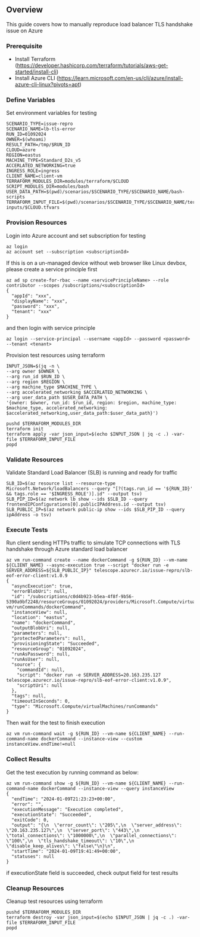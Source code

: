 ## Overview

This guide covers how to manually reproduce load balancer TLS handshake issue on Azure

### Prerequisite
* Install Terraform (https://developer.hashicorp.com/terraform/tutorials/aws-get-started/install-cli)
* Install Azure CLI (https://learn.microsoft.com/en-us/cli/azure/install-azure-cli-linux?pivots=apt)

### Define Variables
Set environment variables for testing
```
SCENARIO_TYPE=issue-repro
SCENARIO_NAME=lb-tls-error
RUN_ID=01092024
OWNER=$(whoami)
RESULT_PATH=/tmp/$RUN_ID
CLOUD=azure
REGION=eastus
MACHINE_TYPE=Standard_D2s_v5
ACCERLATED_NETWORKING=true
INGRESS_ROLE=ingress
CLIENT_NAME=client-vm
TERRAFORM_MODULES_DIR=modules/terraform/$CLOUD
SCRIPT_MODULES_DIR=modules/bash
USER_DATA_PATH=$(pwd)/scenarios/$SCENARIO_TYPE/$SCENARIO_NAME/bash-scripts
TERRAFORM_INPUT_FILE=$(pwd)/scenarios/$SCENARIO_TYPE/$SCENARIO_NAME/terraform-inputs/$CLOUD.tfvars
```

### Provision Resources

Login into Azure account and set subscription for testing
```
az login
az account set --subscription <subscriptionId>
```

If this is on a un-managed device without web browser like Linux devbox, please create a service principle first
```
az ad sp create-for-rbac --name <servicePrincipleName> --role contributor --scopes /subscriptions/<subscriptionId>
{
  "appId": "xxx",
  "displayName": "xxx",
  "password": "xxx",
  "tenant": "xxx"
}
```

and then login with service principle
```
az login --service-principal --username <appId> --password <password> --tenant <tenant>
```

Provision test resources using terraform
```
INPUT_JSON=$(jq -n \
--arg owner $OWNER \
--arg run_id $RUN_ID \
--arg region $REGION \
--arg machine_type $MACHINE_TYPE \
--arg accelerated_networking $ACCERLATED_NETWORKING \
--arg user_data_path $USER_DATA_PATH \
'{owner: $owner, run_id: $run_id, region: $region, machine_type: $machine_type, accelerated_networking: $accelerated_networking,user_data_path:$user_data_path}')

pushd $TERRAFORM_MODULES_DIR
terraform init
terraform apply -var json_input=$(echo $INPUT_JSON | jq -c .) -var-file $TERRAFORM_INPUT_FILE
popd
```

### Validate Resources
Validate Standard Load Balancer (SLB) is running and ready for traffic
```
SLB_ID=$(az resource list --resource-type Microsoft.Network/loadBalancers --query "[?(tags.run_id == '${RUN_ID}' && tags.role == '$INGRESS_ROLE')].id" --output tsv)
SLB_PIP_ID=$(az network lb show --ids $SLB_ID --query frontendIPConfigurations[0].publicIPAddress.id --output tsv)
SLB_PUBLIC_IP=$(az network public-ip show --ids $SLB_PIP_ID --query ipAddress -o tsv)
```

### Execute Tests
Run client sending HTTPs traffic to simulate TCP connections with TLS handshake through Azure standard load balancer
```
az vm run-command create --name dockerCommand -g ${RUN_ID} --vm-name ${CLIENT_NAME} --async-execution true --script "docker run -e SERVER_ADDRESS=${SLB_PUBLIC_IP}" telescope.azurecr.io/issue-repro/slb-eof-error-client:v1.0.9
{
  "asyncExecution": true,
  "errorBlobUri": null,
  "id": "/subscriptions/c0d4b923-b5ea-4f8f-9b56-5390a9bf2248/resourceGroups/01092024/providers/Microsoft.Compute/virtualMachines/client-vm/runCommands/dockerCommand",
  "instanceView": null,
  "location": "eastus",
  "name": "dockerCommand",
  "outputBlobUri": null,
  "parameters": null,
  "protectedParameters": null,
  "provisioningState": "Succeeded",
  "resourceGroup": "01092024",
  "runAsPassword": null,
  "runAsUser": null,
  "source": {
    "commandId": null,
    "script": "docker run -e SERVER_ADDRESS=20.163.235.127 telescope.azurecr.io/issue-repro/slb-eof-error-client:v1.0.9",
    "scriptUri": null
  },
  "tags": null,
  "timeoutInSeconds": 0,
  "type": "Microsoft.Compute/virtualMachines/runCommands"
}
```
Then wait for the test to finish execution
```
az vm run-command wait -g ${RUN_ID} --vm-name ${CLIENT_NAME} --run-command-name dockerCommand --instance-view --custom instanceView.endTime!=null
```

### Collect Results
Get the test execution by running command as below:
```
az vm run-command show -g ${RUN_ID} --vm-name ${CLIENT_NAME} --run-command-name dockerCommand --instance-view --query instanceView
{
  "endTime": "2024-01-09T21:23:23+00:00",
  "error": "",
  "executionMessage": "Execution completed",
  "executionState": "Succeeded",
  "exitCode": 0,
  "output": "{\n  \"error_count\": \"205\",\n  \"server_address\": \"20.163.235.127\",\n  \"server_port\": \"443\",\n  \"total_connections\": \"1000000\",\n  \"parallel_connections\": \"100\",\n  \"tls_handshake_timeout\": \"10\",\n  \"disable_keep_alives\": \"false\"\n}\n",
  "startTime": "2024-01-09T19:41:49+00:00",
  "statuses": null
}
```
if executionState field is succeeded, check output field for test results

### Cleanup Resources
Cleanup test resources using terraform
```
pushd $TERRAFORM_MODULES_DIR
terraform destroy -var json_input=$(echo $INPUT_JSON | jq -c .) -var-file $TERRAFORM_INPUT_FILE
popd
```